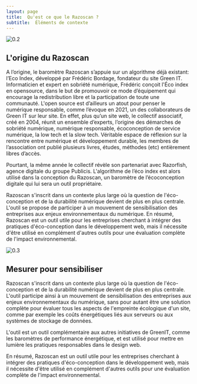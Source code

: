 ```yaml
---
layout: page
title:  Qu'est ce que le Razoscan ?
subtitle:  Éléments de contexte
---
```


![0.2](https://tinmarrr.github.io/photos/0.2.png)

## L'origine du Razoscan

A l’origine, le baromètre Razoscan s’appuie sur un algorithme déjà existant: l’Eco Index, développé par Frédéric Bordage, fondateur du site Green IT. Informaticien et expert en sobriété numérique, Frédéric conçoit l'Éco index en opensource, dans le but de promouvoir ce mode d’équipement qui encourage la redistribution libre et la participation de toute une communauté. L'open source est d’ailleurs un atout pour penser le numérique responsable, comme l’évoque en 2021, un des collaborateurs de Green IT sur leur site. En effet, plus qu’un site web, le collectif associatif, créé en 2004, réunit un ensemble d’experts,  l’origine des démarches de sobriété numérique, numérique responsable, écoconception de service numérique, la low tech et la slow tech. Véritable espace de réflexion sur la rencontre entre numérique et développement durable, les membres de l’association ont publié plusieurs livres, études, méthodes (etc) entièrement libres d’accès. 

Pourtant, la même année le collectif révèle son partenariat avec Razorfish, agence digitale du groupe Publicis. L'algorithme de l’éco index est alors utilisé dans la conception du Razoscan, un baromètre de l’écoconception digitale qui lui sera un outil propriétaire.

Razoscan s'inscrit dans un contexte plus large où la question de l'éco-conception et de la durabilité numérique devient de plus en plus centrale. L'outil se propose de participer à un mouvement de sensibilisation des entreprises aux enjeux environnementaux du numérique. En résumé, Razoscan est un outil utile pour les entreprises cherchant à intégrer des pratiques d'éco-conception dans le développement web, mais il nécessite d'être utilisé en complément d'autres outils pour une évaluation complète de l'impact environnemental.

![0.3](https://tinmarrr.github.io/photos/0.3.png)

## Mesurer pour sensibiliser

Razoscan s'inscrit dans un contexte plus large où la question de l'éco-conception et de la durabilité numérique devient de plus en plus centrale. L'outil participe ainsi à un mouvement de sensibilisation des entreprises aux enjeux environnementaux du numérique, sans pour autant être une solution complète pour évaluer tous les aspects de l'empreinte écologique d'un site, comme par exemple les coûts énergétiques liés aux serveurs ou aux systèmes de stockage de données.

L'outil est un outil complémentaire aux autres initiatives de GreenIT, comme les baromètres de performance énergétique, et est utilisé pour mettre en lumière les pratiques responsables dans le design web.

En résumé, Razoscan est un outil utile pour les entreprises cherchant à intégrer des pratiques d'éco-conception dans le développement web, mais il nécessite d'être utilisé en complément d'autres outils pour une évaluation complète de l'impact environnemental.
